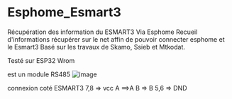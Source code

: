# Esphome_Esmart3
Récupération des information du ESMART3 Via Esphome
Recueil d'informations récupérer sur le net affin de pouvoir connecter esphome et le Esmart3
Basé sur les travaux de Skamo, Ssieb et Mtkodat.

Testé sur ESP32 Wrom

est un module RS485 
![image](https://github.com/patmtp35/Esphome_Esmart3/assets/6410695/02eda12e-bea1-469f-8acd-4a2830d47e83)

connexion coté ESMART3
7,8 => vcc
A ==>A
B => B
5,6 => DND

